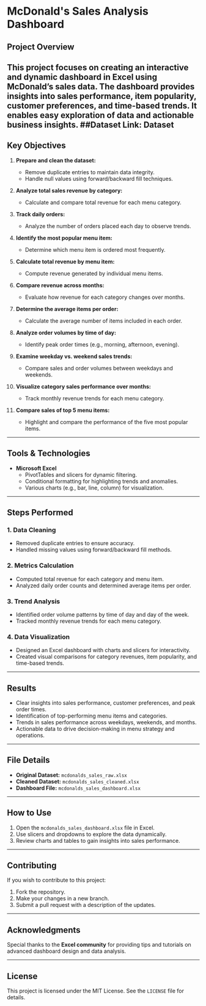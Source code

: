 # McDonald's Sales Analysis Dashboard

## Project Overview
This project focuses on creating an interactive and dynamic dashboard in Excel using McDonald’s sales data. The dashboard provides insights into sales performance, item popularity, customer preferences, and time-based trends. It enables easy exploration of data and actionable business insights.
##Dataset Link: Dataset
---

## Key Objectives

1. **Prepare and clean the dataset:**
   - Remove duplicate entries to maintain data integrity.
   - Handle null values using forward/backward fill techniques.

2. **Analyze total sales revenue by category:**
   - Calculate and compare total revenue for each menu category.

3. **Track daily orders:**
   - Analyze the number of orders placed each day to observe trends.

4. **Identify the most popular menu item:**
   - Determine which menu item is ordered most frequently.

5. **Calculate total revenue by menu item:**
   - Compute revenue generated by individual menu items.

6. **Compare revenue across months:**
   - Evaluate how revenue for each category changes over months.

7. **Determine the average items per order:**
   - Calculate the average number of items included in each order.

8. **Analyze order volumes by time of day:**
   - Identify peak order times (e.g., morning, afternoon, evening).

9. **Examine weekday vs. weekend sales trends:**
   - Compare sales and order volumes between weekdays and weekends.

10. **Visualize category sales performance over months:**
    - Track monthly revenue trends for each menu category.

11. **Compare sales of top 5 menu items:**
    - Highlight and compare the performance of the five most popular items.

---

## Tools & Technologies

- **Microsoft Excel**
  - PivotTables and slicers for dynamic filtering.
  - Conditional formatting for highlighting trends and anomalies.
  - Various charts (e.g., bar, line, column) for visualization.

---

## Steps Performed

### 1. Data Cleaning
- Removed duplicate entries to ensure accuracy.
- Handled missing values using forward/backward fill methods.

### 2. Metrics Calculation
- Computed total revenue for each category and menu item.
- Analyzed daily order counts and determined average items per order.

### 3. Trend Analysis
- Identified order volume patterns by time of day and day of the week.
- Tracked monthly revenue trends for each menu category.

### 4. Data Visualization
- Designed an Excel dashboard with charts and slicers for interactivity.
- Created visual comparisons for category revenues, item popularity, and time-based trends.

---

## Results

- Clear insights into sales performance, customer preferences, and peak order times.
- Identification of top-performing menu items and categories.
- Trends in sales performance across weekdays, weekends, and months.
- Actionable data to drive decision-making in menu strategy and operations.

---

## File Details

- **Original Dataset:** `mcdonalds_sales_raw.xlsx`
- **Cleaned Dataset:** `mcdonalds_sales_cleaned.xlsx`
- **Dashboard File:** `mcdonalds_sales_dashboard.xlsx`

---

## How to Use

1. Open the `mcdonalds_sales_dashboard.xlsx` file in Excel.
2. Use slicers and dropdowns to explore the data dynamically.
3. Review charts and tables to gain insights into sales performance.

---

## Contributing

If you wish to contribute to this project:
1. Fork the repository.
2. Make your changes in a new branch.
3. Submit a pull request with a description of the updates.

---

## Acknowledgments

Special thanks to the **Excel community** for providing tips and tutorials on advanced dashboard design and data analysis.

---

## License

This project is licensed under the MIT License. See the `LICENSE` file for details.
